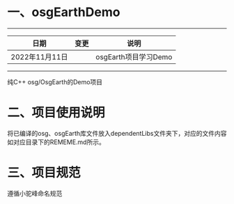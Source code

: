 # 一、osgEarthDemo

---

|日期 |变更 | 说明|
|--|--| --|
| 2022年11月11日| |osgEarth项目学习Demo |

---

纯C++ osg/OsgEarth的Demo项目

# 二、项目使用说明
将已编译的osg、osgEarth库文件放入dependentLibs文件夹下，对应的文件内容如对应目录下的REMEME.md所示。

# 三、项目规范
遵循小驼峰命名规范